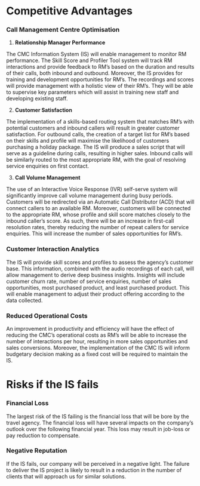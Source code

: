 # Competitive Advantages

###  Call Management Centre Optimisation 
1.  **Relationship Manager Performance**

The CMC Information System (IS) will enable management to monitor RM performance. The Skill Score and Profiler Tool system will track RM interactions and provide feedback to RM’s based on the duration and results of their calls, both inbound and outbound. Moreover, the IS provides for training and development opportunities for RM’s. The recordings and scores will provide management with a holistic view of their RM’s. They will be able to supervise key parameters which will assist in training new staff and developing existing staff.

2. 	**Customer Satisfaction**

The implementation of a skills-based routing system that matches RM’s with potential customers and inbound callers will result in greater customer satisfaction. For outbound calls, the creation of a target list for RM’s based on their skills and profile will maximise the likelihood of customers purchasing a holiday package. The IS will produce a sales script that will serve as a guideline during calls, resulting in higher sales. Inbound calls will be similarly routed to the most appropriate RM, with the goal of resolving service enquiries on first contact.    

3. 	**Call Volume Management** 

The use of an Interactive Voice Response (IVR) self-serve system will significantly improve call volume management during busy periods. Customers will be redirected via an Automatic Call Distributor (ACD) that will connect callers to an available RM. Moreover, customers will be connected to the appropriate RM, whose profile and skill score matches closely to the inbound caller’s score. As such, there will be an increase in first-call resolution rates, thereby reducing the number of repeat callers for service enquiries. This will increase the number of sales opportunities for RM’s. 

### Customer Interaction Analytics
The IS will provide skill scores and profiles to assess the agency’s customer base. This information, combined with the audio recordings of each call, will allow management to derive deep business insights. Insights will include customer churn rate, number of service enquiries, number of sales opportunities, most purchased product, and least purchased product. This will enable management to adjust their product offering according to the data collected.

### Reduced Operational Costs
An improvement in productivity and efficiency will have the effect of reducing the CMC’s operational costs as RM’s will be able to increase the number of interactions per hour, resulting in more sales opportunities and sales conversions. Moreover, the implementation of the CMC IS will inform budgetary decision making as a fixed cost will be required to maintain the IS.

# Risks if the IS fails
### Financial Loss
The largest risk of the IS failing is the financial loss that will be bore by the travel agency. The financial loss will have several impacts on the company’s outlook over the following financial year. This loss may result in job-loss or pay reduction to compensate. 

### Negative Reputation
If the IS fails, our company will be perceived in a negative light. The failure to deliver the IS project is likely to result in a reduction in the number of clients that will approach us for similar solutions.

